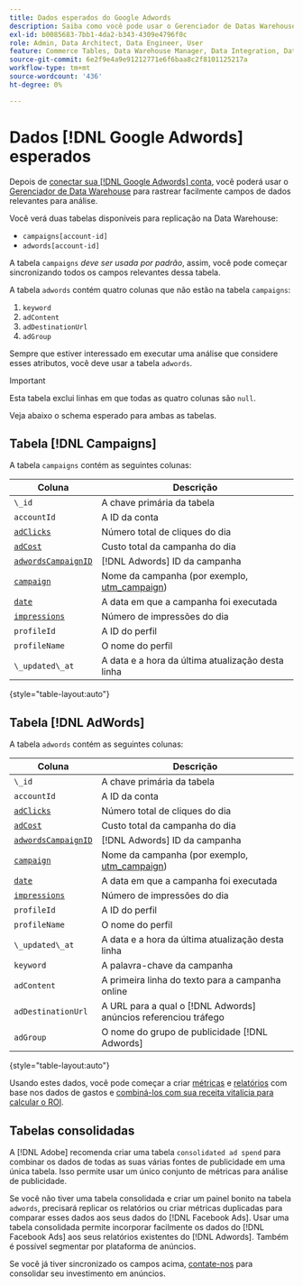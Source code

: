 ```yaml
---
title: Dados esperados do Google Adwords
description: Saiba como você pode usar o Gerenciador de Datas Warehouse para rastrear facilmente campos de dados relevantes para análise.
exl-id: b0085683-7bb1-4da2-b343-4309e4796f0c
role: Admin, Data Architect, Data Engineer, User
feature: Commerce Tables, Data Warehouse Manager, Data Integration, Data Import/Export
source-git-commit: 6e2f9e4a9e91212771e6f6baa8c2f8101125217a
workflow-type: tm+mt
source-wordcount: '436'
ht-degree: 0%

---
```


# Dados [!DNL Google Adwords] esperados

Depois de [conectar sua [!DNL Google Adwords] conta](../integrations/google-adwords.md), você poderá usar o [Gerenciador de Data Warehouse](../../data-warehouse-mgr/tour-dwm.md) para rastrear facilmente campos de dados relevantes para análise.

Você verá duas tabelas disponíveis para replicação na Data Warehouse:

* `campaigns[account-id]`
* `adwords[account-id]`

A tabela `campaigns` *deve ser usada por padrão*, assim, você pode começar sincronizando todos os campos relevantes dessa tabela.

A tabela `adwords` contém quatro colunas que não estão na tabela `campaigns`:

1. `keyword`
1. `adContent`
1. `adDestinationUrl`
1. `adGroup`

Sempre que estiver interessado em executar uma análise que considere esses atributos, você deve usar a tabela `adwords`.

>[!IMPORTANT]
>
>Esta tabela exclui linhas em que todas as quatro colunas são `null`.

Veja abaixo o schema esperado para ambas as tabelas.

## Tabela [!DNL Campaigns]

A tabela `campaigns` contém as seguintes colunas:

| **Coluna** | **Descrição** |
|-----|-----|
| `\_id` | A chave primária da tabela |
| `accountId` | A ID da conta |
| [`adClicks`](https://ga-dev-tools.google/dimensions-metrics-explorer/#view=detail&amp;group=adwords&amp;jump=ga_adclicks) | Número total de cliques do dia |
| [`adCost`](https://ga-dev-tools.google/dimensions-metrics-explorer/#view=detail&amp;group=adwords&amp;jump=ga_adcost) | Custo total da campanha do dia |
| [`adwordsCampaignID`](https://ga-dev-tools.google/dimensions-metrics-explorer/#view=detail&amp;group=adwords&amp;jump=ga_adwordscampaignid) | [!DNL Adwords] ID da campanha |
| [`campaign`](https://ga-dev-tools.google/dimensions-metrics-explorer/#view=detail&amp;group=traffic_sources&amp;jump=ga_campaign) | Nome da campanha (por exemplo, [utm\_campaign](https://support.google.com/analytics/answer/1033867?hl=en)) |
| [`date`](https://ga-dev-tools.google/dimensions-metrics-explorer/#view=detail&amp;group=time&amp;jump=ga_date) | A data em que a campanha foi executada |
| [`impressions`](https://ga-dev-tools.google/dimensions-metrics-explorer/#view=detail&amp;group=adwords&amp;jump=ga_impressions) | Número de impressões do dia |
| `profileId` | A ID do perfil |
| `profileName` | O nome do perfil |
| `\_updated\_at` | A data e a hora da última atualização desta linha |

{style="table-layout:auto"}

## Tabela [!DNL AdWords]

A tabela `adwords` contém as seguintes colunas:

| **Coluna** | **Descrição** |
|-----|-----|
| `\_id` | A chave primária da tabela |
| `accountId` | A ID da conta |
| [`adClicks`](https://ga-dev-tools.google/dimensions-metrics-explorer/#view=detail&amp;group=adwords&amp;jump=ga_adclicks) | Número total de cliques do dia |
| [`adCost`](https://ga-dev-tools.google/dimensions-metrics-explorer/#view=detail&amp;group=adwords&amp;jump=ga_adcost) | Custo total da campanha do dia |
| [`adwordsCampaignID`](https://ga-dev-tools.google/dimensions-metrics-explorer/#view=detail&amp;group=adwords&amp;jump=ga_adwordscampaignid) | [!DNL Adwords] ID da campanha |
| [`campaign`](https://ga-dev-tools.google/dimensions-metrics-explorer/#view=detail&amp;group=traffic_sources&amp;jump=ga_campaign) | Nome da campanha (por exemplo, [utm\_campaign](https://support.google.com/analytics/answer/1033867?hl=en)) |
| [`date`](https://ga-dev-tools.google/dimensions-metrics-explorer/#view=detail&amp;group=time&amp;jump=ga_date) | A data em que a campanha foi executada |
| [`impressions`](https://ga-dev-tools.google/dimensions-metrics-explorer/#view=detail&amp;group=adwords&amp;jump=ga_impressions) | Número de impressões do dia |
| `profileId` | A ID do perfil |
| `profileName` | O nome do perfil |
| `\_updated\_at` | A data e a hora da última atualização desta linha |
| `keyword` | A palavra-chave da campanha |
| `adContent` | A primeira linha do texto para a campanha online |
| `adDestinationUrl` | A URL para a qual o [!DNL Adwords] anúncios referenciou tráfego |
| `adGroup` | O nome do grupo de publicidade [!DNL Adwords] |

{style="table-layout:auto"}

Usando estes dados, você pode começar a criar [métricas](../../../data-user/reports/ess-manage-data-metrics.md) e [relatórios](../../../tutorials/using-visual-report-builder.md) com base nos dados de gastos e [combiná-los com sua receita vitalícia para calcular o ROI](../../analysis/roi-ad-camp.md).

## Tabelas consolidadas

A [!DNL Adobe] recomenda criar uma tabela `consolidated ad spend` para combinar os dados de todas as suas várias fontes de publicidade em uma única tabela. Isso permite usar um único conjunto de métricas para análise de publicidade.

Se você não tiver uma tabela consolidada e criar um painel bonito na tabela `adwords`, precisará replicar os relatórios ou criar métricas duplicadas para comparar esses dados aos seus dados do [!DNL Facebook Ads]. Usar uma tabela consolidada permite incorporar facilmente os dados do [!DNL Facebook Ads] aos seus relatórios existentes do [!DNL Adwords]. Também é possível segmentar por plataforma de anúncios.

Se você já tiver sincronizado os campos acima, [contate-nos](https://experienceleague.adobe.com/docs/commerce-knowledge-base/kb/troubleshooting/miscellaneous/mbi-service-policies.html?lang=pt-BR) para consolidar seu investimento em anúncios.
